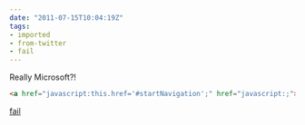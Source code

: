 ```yaml
---
date: "2011-07-15T10:04:19Z"
tags:
- imported
- from-twitter
- fail
---
```

Really Microsoft?\!

```html
<a href="javascript:this.href='#startNavigation';" href="javascript:;">etc</a>
```

[fail](/tags/fail)
